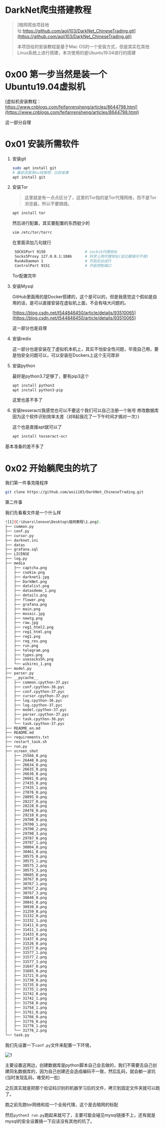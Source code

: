 # DarkNet爬虫搭建教程

> [暗网爬虫项目地址:https://github.com/aoii103/DarkNet_ChineseTrading.git](https://github.com/aoii103/DarkNet_ChineseTrading.git)
>
> 本项目给的安装教程是基于Mac OS的一个安装方式，但是其实在其他Linux系统上进行搭建，本次使用的是Ubuntu19.04进行的搭建

# 0x00 第一步当然是装一个Ubuntu19.04虚拟机

[虚拟机安装教程：https://www.cnblogs.com/feifanrensheng/articles/8644798.html](https://www.cnblogs.com/feifanrensheng/articles/8644798.html)

这一部分自理

# 0x01 安装所需软件

1. 安装git

   ```bash
   sudo apt install git
   # 最好还是用su权限吧，比较省事
   apt install git
   ```

2. 安装Tor

   > 这里就是有一点点区分了，这里的Tor指的是Tor代理网络，而不是Tor浏览器，所以不要搞错。

   ```bash
   apt install tor
   ```

   然后进行配置，其实要配置的东西挺少的

   ```bash
   vim /etc/tor/torrc
   ```

   在里面添加几句就行

   ```bash
    SOCKSPort 9150 					# socks5代理地址
    Socks5Proxy 127.0.0.1:1086 		# 科学上网代理地址(如已翻墙可不填)
    RunAsDaemon 1 					# 开启后台运行
    ControlPort 9151 				# 开启控制端口
   ```

   Tor配置完毕

3. 安装Mysql

   GitHub里面用的是Docker搭建的，这个是可以的，但是我感觉这个假如是自用的话，是可以直接安装在虚拟机上面，不会有啥大问题的。

   [https://blog.csdn.net/t544846450/article/details/93510065](https://blog.csdn.net/t544846450/article/details/93510065)

   这一部分也是自理

4. 安装redis

   这一部分也是安装在了虚拟机本机上，其实不怕安全性问题，毕竟自己用，要是怕安全问题可以，可以安装在Dockers上这个无可厚非

5. 安装python

   最好是python3.7足够了，要有pip3这个

   ```bash
   apt install python3
   apt install python3-pip
   ```

   这里也差不多了

6. 安装tesseract(我感觉也可以不要这个我们可以自己注册一个账号 修改数据库因为这个软件识别效率太差（对8起我花了一下午时间才搞对一次）)

   这个也是直接apt就可以了

   ```bash
   apt install tesseract-ocr
   ```

基本准备的差不多了

# 0x02 开始躺爬虫的坑了

我们第一件事克隆程序

```bash
git clone https://github.com/aoii103/DarkNet_ChineseTrading.git
```

第二件事

我们先看看文件是一个什么样

```bash
![1](C:\Users\lenovo\Desktop\暗网教程\1.png).
├── common.py
├── conf.py
├── cursor.py
├── darknet.ini
├── datas
├── grafana.sql
├── LICENSE
├── log.py
├── media
│   ├── captcha.png
│   ├── cookie.png
│   ├── darknet1.jpg
│   ├── DarkNet.png
│   ├── datalist.png
│   ├── datasdemo_1.png
│   ├── details.png
│   ├── flower.png
│   ├── grafana.png
│   ├── main.png
│   ├── mosaic.jpg
│   ├── newtg.png
│   ├── raw.jpg
│   ├── reg1_html2.png
│   ├── reg1_html.png
│   ├── reg1.png
│   ├── reg_res.png
│   ├── run.png
│   ├── telegram.png
│   ├── types.png
│   ├── usesocks5h.png
│   └── wikires_1.png
├── model.py
├── parser.py
├── __pycache__
│   ├── common.cpython-37.pyc
│   ├── conf.cpython-36.pyc
│   ├── conf.cpython-37.pyc
│   ├── cursor.cpython-37.pyc
│   ├── log.cpython-36.pyc
│   ├── log.cpython-37.pyc
│   ├── model.cpython-37.pyc
│   ├── parser.cpython-37.pyc
│   ├── task.cpython-36.pyc
│   └── task.cpython-37.pyc
├── README_en.md
├── README.md
├── requirements.txt
├── restart_task.sh
├── run.py
├── screen_shot
│   ├── 25566_0.png
│   ├── 26440_0.png
│   ├── 26634_0.png
│   ├── 26635_0.png
│   ├── 26636_0.png
│   ├── 26681_0.png
│   ├── 27435_0.png
│   ├── 27435_1.png
│   ├── 27876_0.png
│   ├── 28095_0.png
│   ├── 28227_0.png
│   ├── 28228_0.png
│   ├── 28476_0.png
│   ├── 29210_0.png
│   ├── 29700_0.png
│   ├── 29700_1.png
│   ├── 29700_2.png
│   ├── 29700_3.png
│   ├── 29787_0.png
│   ├── 29787_1.png
│   ├── 30004_0.png
│   ├── 30461_0.png
│   ├── 30575_0.png
│   ├── 30575_1.png
│   ├── 30575_2.png
│   ├── 30575_3.png
│   ├── 30685_0.png
│   ├── 30767_0.png
│   ├── 30767_1.png
│   ├── 30767_2.png
│   ├── 30767_3.png
│   ├── 30840_0.png
│   ├── 30841_0.png
│   ├── 30930_0.png
│   ├── 31259_0.png
│   ├── 31332_0.png
│   ├── 31332_1.png
│   ├── 31411_0.png
│   ├── 31411_1.png
│   ├── 31433_0.png
│   ├── 31437_0.png
│   ├── 31526_0.png
│   ├── 31577_0.png
│   ├── 31577_1.png
│   ├── 31577_2.png
│   ├── 31577_3.png
│   ├── 31647_0.png
│   ├── 31685_0.png
│   ├── 31721_0.png
│   ├── 31730_0.png
│   ├── 31735_0.png
│   ├── 31735_1.png
│   ├── 31742_0.png
│   ├── 31742_1.png
│   ├── 31758_0.png
│   ├── 31758_1.png
│   ├── 31761_0.png
│   ├── 31766_0.png
│   ├── 31776_0.png
│   ├── 31776_1.png
│   └── 31776_2.png
└── task.py
```

我们先设置一下```conf.py```文件来配置一下环境，

![1](https://github.com/Edgaraaa/summer_hoilday2019/blob/master/%E6%9A%97%E7%BD%91%E6%95%99%E7%A8%8B/1.png?raw=true)

主要设置这两边，创建数据库是python脚本自己会去做的，我们不需要去自己创建同名数据库的，因为自己创建还会造成编码不一致，然后乱码，就会躺一波坑(当时发现乱码，难受的一批)

之后其实就是把那个验证码识别的机器学习后的文件，拷贝到固定文件夹就可以跑了。

跑之前先跑tor网络和挂一个全局代理，这个是去暗网的标配

然后```python3 run.py```跑起来就可了，主要可能会碰见mysql链接不上，还有就是mysql的安全设置搞一下应该没有其他的坑了。




